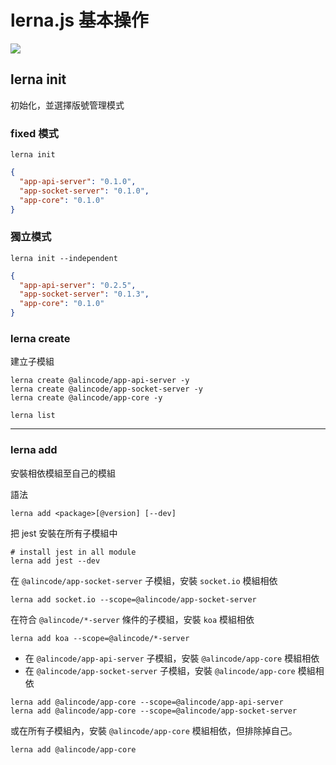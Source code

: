 # lerna.js 基本操作

![](https://avatars0.githubusercontent.com/u/19333396?s=300)

## lerna init

初始化，並選擇版號管理模式

### fixed 模式

```
lerna init
```

```json
{
  "app-api-server": "0.1.0",
  "app-socket-server": "0.1.0",
  "app-core": "0.1.0"
}
```

### 獨立模式

```
lerna init --independent
```

```json
{
  "app-api-server": "0.2.5",
  "app-socket-server": "0.1.3",
  "app-core": "0.1.0"
}
```

### lerna create

建立子模組

```
lerna create @alincode/app-api-server -y
lerna create @alincode/app-socket-server -y
lerna create @alincode/app-core -y

lerna list
```

---

### lerna add

安裝相依模組至自己的模組

語法

```
lerna add <package>[@version] [--dev]
```

把 jest 安裝在所有子模組中

```
# install jest in all module
lerna add jest --dev
```

在 `@alincode/app-socket-server` 子模組，安裝 `socket.io` 模組相依

```
lerna add socket.io --scope=@alincode/app-socket-server
```

在符合 `@alincode/*-server` 條件的子模組，安裝 `koa` 模組相依

```
lerna add koa --scope=@alincode/*-server
```

- 在 `@alincode/app-api-server` 子模組，安裝 `@alincode/app-core` 模組相依
- 在 `@alincode/app-socket-server` 子模組，安裝 `@alincode/app-core` 模組相依

```
lerna add @alincode/app-core --scope=@alincode/app-api-server
lerna add @alincode/app-core --scope=@alincode/app-socket-server
```

或在所有子模組內，安裝 `@alincode/app-core` 模組相依，但排除掉自己。

```
lerna add @alincode/app-core
```
